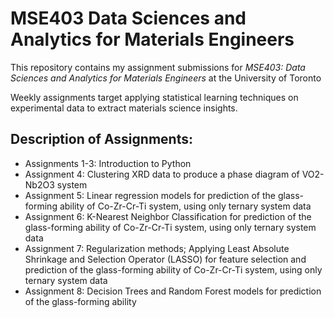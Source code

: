 # MSE403 Data Sciences and Analytics for Materials Engineers

This repository contains my assignment submissions for _MSE403: Data Sciences and Analytics for Materials Engineers_ at the University of Toronto

Weekly assignments target applying statistical learning techniques on experimental data to extract materials science insights.

## Description of Assignments:
- Assignments 1-3: Introduction to Python
- Assignment 4: Clustering XRD data to produce a phase diagram of VO2-Nb2O3 system
- Assignment 5: Linear regression models for prediction of the glass-forming ability of Co-Zr-Cr-Ti system, using only ternary system data
- Assignment 6: K-Nearest Neighbor Classification for prediction of the glass-forming ability of Co-Zr-Cr-Ti system, using only ternary system data
- Assignment 7: Regularization methods; Applying Least Absolute Shrinkage and Selection Operator (LASSO) for feature selection and prediction of the glass-forming ability of Co-Zr-Cr-Ti system, using only ternary system data
- Assignment 8: Decision Trees and Random Forest models for prediction of the glass-forming ability
